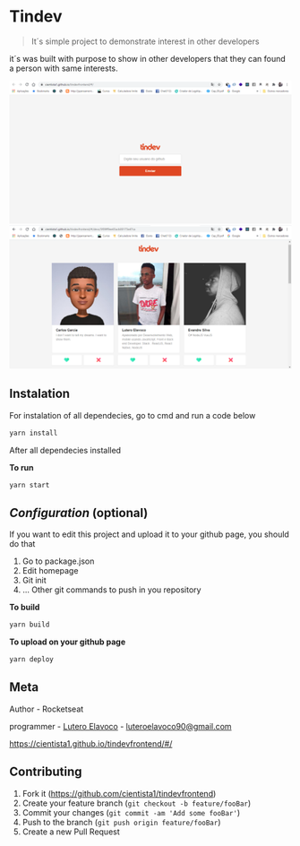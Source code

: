 # Tindev
> It´s simple project to demonstrate interest in other developers

it´s was built with purpose to show in other developers that they can found a person with same interests.



![](login.PNG)
![](main.PNG)

## Instalation 

For instalation of all dependecies, go to cmd and run a code below

```sh
yarn install
```

After all dependecies installed

**To run**

```sh
yarn start 
```

## _Configuration_ (optional)


If you want to edit this project and upload it to your github page, you should do that

1. Go to package.json
2. Edit homepage 
3. Git init 
4. ... Other git commands to push in you repository 

**To build**

```sh
yarn build 
```

**To upload on your github page**

```sh
yarn deploy 
```


## Meta

Author - Rocketseat

programmer -  [Lutero Elavoco](https://www.linkedin.com/in/l%C3%BAtero-elavoco-5951b619b/) - luteroelavoco90@gmail.com

https://cientista1.github.io/tindevfrontend/#/

## Contributing 

1. Fork it (https://github.com/cientista1/tindevfrontend)
2. Create your feature branch (`git checkout -b feature/fooBar`)
3. Commit your changes (`git commit -am 'Add some fooBar'`)
4. Push to the branch (`git push origin feature/fooBar`)
5. Create a new Pull Request

